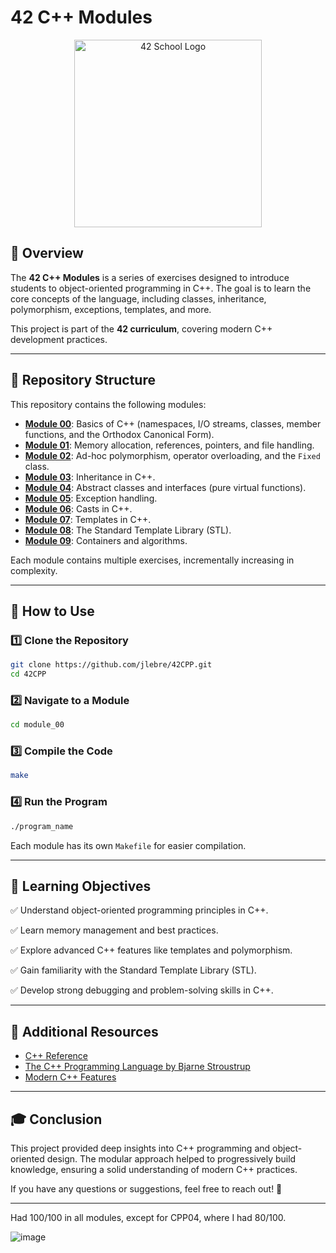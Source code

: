 # 42 C++ Modules

<p align="center">
  <img src="https://user-images.githubusercontent.com/94384240/170144677-24ff4d41-6e4a-491a-adfa-7dcf0eac630a.jpeg" alt="42 School Logo" width="300">
</p>

## 📌 Overview

The **42 C++ Modules** is a series of exercises designed to introduce students to object-oriented programming in C++.
The goal is to learn the core concepts of the language, including classes, inheritance, polymorphism, exceptions, templates, and more.

This project is part of the **42 curriculum**, covering modern C++ development practices.

---

## 📂 Repository Structure

This repository contains the following modules:

- [**Module 00**](./module_00): Basics of C++ (namespaces, I/O streams, classes, member functions, and the Orthodox Canonical Form).
- [**Module 01**](./module_01): Memory allocation, references, pointers, and file handling.
- [**Module 02**](./module_02): Ad-hoc polymorphism, operator overloading, and the `Fixed` class.
- [**Module 03**](./module_03): Inheritance in C++.
- [**Module 04**](./module_04): Abstract classes and interfaces (pure virtual functions).
- [**Module 05**](./module_05): Exception handling.
- [**Module 06**](./module_06): Casts in C++.
- [**Module 07**](./module_07): Templates in C++.
- [**Module 08**](./module_08): The Standard Template Library (STL).
- [**Module 09**](./module_09): Containers and algorithms.

Each module contains multiple exercises, incrementally increasing in complexity.

---

## 🚀 How to Use

### 1️⃣ Clone the Repository
```bash
git clone https://github.com/jlebre/42CPP.git
cd 42CPP
```

### 2️⃣ Navigate to a Module
```bash
cd module_00
```

### 3️⃣ Compile the Code
```bash
make
```

### 4️⃣ Run the Program
```bash
./program_name
```

Each module has its own `Makefile` for easier compilation.

---

## 🎯 Learning Objectives

✅ Understand object-oriented programming principles in C++.

✅ Learn memory management and best practices.

✅ Explore advanced C++ features like templates and polymorphism.

✅ Gain familiarity with the Standard Template Library (STL).

✅ Develop strong debugging and problem-solving skills in C++.

---

## 📖 Additional Resources

- [C++ Reference](https://en.cppreference.com/w/)
- [The C++ Programming Language by Bjarne Stroustrup](https://www.stroustrup.com/TheBook.html)
- [Modern C++ Features](https://cppreference.com/w/cpp/language/)

---

## 🎓 Conclusion

This project provided deep insights into C++ programming and object-oriented design. The modular approach helped to progressively build knowledge, ensuring a solid understanding of modern C++ practices.

If you have any questions or suggestions, feel free to reach out! 🚀

---

Had 100/100 in all modules, except for CPP04, where I had 80/100.

![image](https://github.com/user-attachments/assets/fa7751b7-3aaa-4c4b-a267-e0603e19d303)



